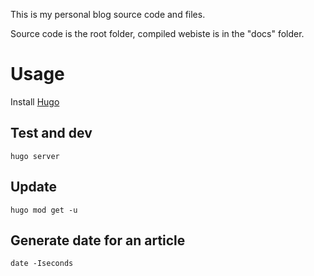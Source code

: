 This is my personal blog source code and files.

Source code is the root folder, compiled webiste is in the "docs" folder.

# Usage

Install [Hugo](https://gohugo.io/)

## Test and dev

```shell
hugo server
```

## Update

```shell
hugo mod get -u
```

## Generate date for an article

```shell
date -Iseconds
```
